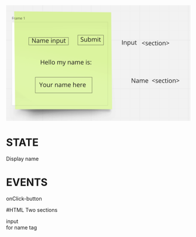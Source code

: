 ![wire frame](./assets/Screenshot%202023-01-04%20at%202.41.53%20PM.png)

# STATE

Display name

# EVENTS

onClick-button

#HTML
Two sections

<section> input 
<section> for name tag
